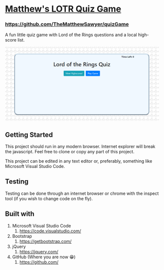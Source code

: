 # [Matthew's LOTR Quiz Game](https://github.com/TheMatthewSawyer/quizGame)
### https://github.com/TheMatthewSawyer/quizGame
A fun little quiz game with Lord of the Rings questions and a local high-score list.

![Screenshot of the Game](assets/images/pic-for-readme.png)

## Getting Started

This project should run in any modern browser. Internet explorer will break the javascript. Feel free to clone or copy any part of this project.

This project can be edited in any text editor or, preferably, something like Microsoft Visual Studio Code.

## Testing

Testing can be done through an internet browser or chrome with the inspect tool (if you wish to change code on the fly).

## Built with

1. Microsoft Visual Studio Code
    1. https://code.visualstudio.com/
2. Bootstrap
    1. https://getbootstrap.com/
3. jQuery
    1. https://jquery.com/
4. GitHub (Where you are now :grin:)
    1. https://github.com/
